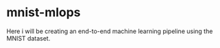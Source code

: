# mnist-mlops
Here i will be creating an end-to-end machine learning pipeline using the MNIST dataset.
